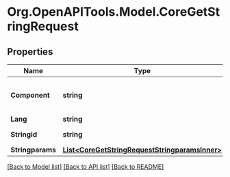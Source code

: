 # Org.OpenAPITools.Model.CoreGetStringRequest

## Properties

Name | Type | Description | Notes
------------ | ------------- | ------------- | -------------
**Component** | **string** | component | [optional] [default to "moodle"]
**Lang** | **string** | lang | [optional] 
**Stringid** | **string** | string identifier | [default to "null"]
**Stringparams** | [**List&lt;CoreGetStringRequestStringparamsInner&gt;**](CoreGetStringRequestStringparamsInner.md) |  | [optional] 

[[Back to Model list]](../README.md#documentation-for-models) [[Back to API list]](../README.md#documentation-for-api-endpoints) [[Back to README]](../README.md)

